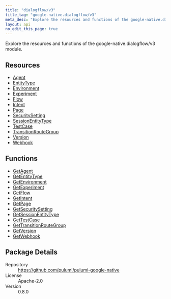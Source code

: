 ```yaml
---
title: "dialogflow/v3"
title_tag: "google-native.dialogflow/v3"
meta_desc: "Explore the resources and functions of the google-native.dialogflow/v3 module."
layout: api
no_edit_this_page: true
---
```


<!-- WARNING: this file was generated by Pulumi Docs Generator. -->
<!-- Do not edit by hand unless you're certain you know what you are doing! -->

Explore the resources and functions of the google-native.dialogflow/v3 module.

<h2 id="resources">Resources</h2>
<ul class="api">
    <li><a href="agent" title="Agent"><span class="api-symbol api-symbol--resource"></span>Agent</a></li>
    <li><a href="entitytype" title="EntityType"><span class="api-symbol api-symbol--resource"></span>EntityType</a></li>
    <li><a href="environment" title="Environment"><span class="api-symbol api-symbol--resource"></span>Environment</a></li>
    <li><a href="experiment" title="Experiment"><span class="api-symbol api-symbol--resource"></span>Experiment</a></li>
    <li><a href="flow" title="Flow"><span class="api-symbol api-symbol--resource"></span>Flow</a></li>
    <li><a href="intent" title="Intent"><span class="api-symbol api-symbol--resource"></span>Intent</a></li>
    <li><a href="page" title="Page"><span class="api-symbol api-symbol--resource"></span>Page</a></li>
    <li><a href="securitysetting" title="SecuritySetting"><span class="api-symbol api-symbol--resource"></span>SecuritySetting</a></li>
    <li><a href="sessionentitytype" title="SessionEntityType"><span class="api-symbol api-symbol--resource"></span>SessionEntityType</a></li>
    <li><a href="testcase" title="TestCase"><span class="api-symbol api-symbol--resource"></span>TestCase</a></li>
    <li><a href="transitionroutegroup" title="TransitionRouteGroup"><span class="api-symbol api-symbol--resource"></span>TransitionRouteGroup</a></li>
    <li><a href="version" title="Version"><span class="api-symbol api-symbol--resource"></span>Version</a></li>
    <li><a href="webhook" title="Webhook"><span class="api-symbol api-symbol--resource"></span>Webhook</a></li>
</ul>

<h2 id="functions">Functions</h2>
<ul class="api">
    <li><a href="getagent" title="GetAgent"><span class="api-symbol api-symbol--function"></span>GetAgent</a></li>
    <li><a href="getentitytype" title="GetEntityType"><span class="api-symbol api-symbol--function"></span>GetEntityType</a></li>
    <li><a href="getenvironment" title="GetEnvironment"><span class="api-symbol api-symbol--function"></span>GetEnvironment</a></li>
    <li><a href="getexperiment" title="GetExperiment"><span class="api-symbol api-symbol--function"></span>GetExperiment</a></li>
    <li><a href="getflow" title="GetFlow"><span class="api-symbol api-symbol--function"></span>GetFlow</a></li>
    <li><a href="getintent" title="GetIntent"><span class="api-symbol api-symbol--function"></span>GetIntent</a></li>
    <li><a href="getpage" title="GetPage"><span class="api-symbol api-symbol--function"></span>GetPage</a></li>
    <li><a href="getsecuritysetting" title="GetSecuritySetting"><span class="api-symbol api-symbol--function"></span>GetSecuritySetting</a></li>
    <li><a href="getsessionentitytype" title="GetSessionEntityType"><span class="api-symbol api-symbol--function"></span>GetSessionEntityType</a></li>
    <li><a href="gettestcase" title="GetTestCase"><span class="api-symbol api-symbol--function"></span>GetTestCase</a></li>
    <li><a href="gettransitionroutegroup" title="GetTransitionRouteGroup"><span class="api-symbol api-symbol--function"></span>GetTransitionRouteGroup</a></li>
    <li><a href="getversion" title="GetVersion"><span class="api-symbol api-symbol--function"></span>GetVersion</a></li>
    <li><a href="getwebhook" title="GetWebhook"><span class="api-symbol api-symbol--function"></span>GetWebhook</a></li>
</ul>

<h2 id="package-details">Package Details</h2>
<dl class="package-details">
	<dt>Repository</dt>
	<dd><a href="https://github.com/pulumi/pulumi-google-native">https://github.com/pulumi/pulumi-google-native</a></dd>
	<dt>License</dt>
	<dd>Apache-2.0</dd>
	<dt>Version</dt>
	<dd>0.8.0</dd>
</dl>

